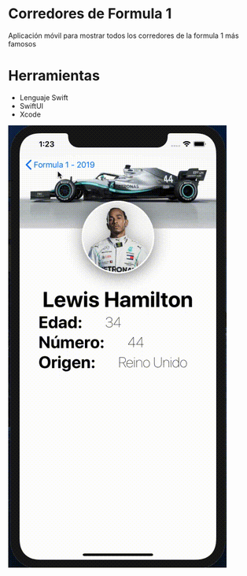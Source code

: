﻿# Corredores de Formula 1

Aplicación móvil para mostrar todos los corredores de la formula 1 más famosos

# Herramientas

 - Lenguaje Swift
 - SwiftUI
 - Xcode

![alt text](Formula1.gif "Formula1")